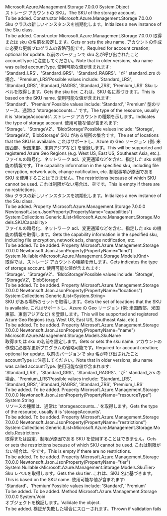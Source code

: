 <Type Name="Sku" FullName="Microsoft.Azure.Management.Storage.Models.Sku">
  <TypeSignature Language="C#" Value="public class Sku" />
  <TypeSignature Language="ILAsm" Value=".class public auto ansi beforefieldinit Sku extends System.Object" />
  <TypeSignature Language="DocId" Value="T:Microsoft.Azure.Management.Storage.Models.Sku" />
  <TypeSignature Language="VB.NET" Value="Public Class Sku" />
  <TypeSignature Language="F#" Value="type Sku = class" />
  <AssemblyInfo>
    <AssemblyName>Microsoft.Azure.Management.Storage</AssemblyName>
    <AssemblyVersion>7.0.0.0</AssemblyVersion>
  </AssemblyInfo>
  <Base>
    <BaseTypeName>System.Object</BaseTypeName>
  </Base>
  <Interfaces />
  <Docs>
    <summary>
            <span data-ttu-id="0126a-101">ストレージ アカウントの SKU。</span><span class="sxs-lookup"><span data-stu-id="0126a-101">The SKU of the storage account.</span></span>
            </summary>
    <remarks>To be added.</remarks>
  </Docs>
  <Members>
    <Member MemberName=".ctor">
      <MemberSignature Language="C#" Value="public Sku ();" />
      <MemberSignature Language="ILAsm" Value=".method public hidebysig specialname rtspecialname instance void .ctor() cil managed" />
      <MemberSignature Language="DocId" Value="M:Microsoft.Azure.Management.Storage.Models.Sku.#ctor" />
      <MemberSignature Language="VB.NET" Value="Public Sub New ()" />
      <MemberType>Constructor</MemberType>
      <AssemblyInfo>
        <AssemblyName>Microsoft.Azure.Management.Storage</AssemblyName>
        <AssemblyVersion>7.0.0.0</AssemblyVersion>
      </AssemblyInfo>
      <Parameters />
      <Docs>
        <summary>
            <span data-ttu-id="0126a-102">Sku クラスの新しいインスタンスを初期化します。</span><span class="sxs-lookup"><span data-stu-id="0126a-102">Initializes a new instance of the Sku class.</span></span>
            </summary>
        <remarks>To be added.</remarks>
      </Docs>
    </Member>
    <Member MemberName=".ctor">
      <MemberSignature Language="C#" Value="public Sku (Microsoft.Azure.Management.Storage.Models.SkuName name, Nullable&lt;Microsoft.Azure.Management.Storage.Models.SkuTier&gt; tier = null, string resourceType = null, Nullable&lt;Microsoft.Azure.Management.Storage.Models.Kind&gt; kind = null, System.Collections.Generic.IList&lt;string&gt; locations = null, System.Collections.Generic.IList&lt;Microsoft.Azure.Management.Storage.Models.SKUCapability&gt; capabilities = null, System.Collections.Generic.IList&lt;Microsoft.Azure.Management.Storage.Models.Restriction&gt; restrictions = null);" />
      <MemberSignature Language="ILAsm" Value=".method public hidebysig specialname rtspecialname instance void .ctor(valuetype Microsoft.Azure.Management.Storage.Models.SkuName name, valuetype System.Nullable`1&lt;valuetype Microsoft.Azure.Management.Storage.Models.SkuTier&gt; tier, string resourceType, valuetype System.Nullable`1&lt;valuetype Microsoft.Azure.Management.Storage.Models.Kind&gt; kind, class System.Collections.Generic.IList`1&lt;string&gt; locations, class System.Collections.Generic.IList`1&lt;class Microsoft.Azure.Management.Storage.Models.SKUCapability&gt; capabilities, class System.Collections.Generic.IList`1&lt;class Microsoft.Azure.Management.Storage.Models.Restriction&gt; restrictions) cil managed" />
      <MemberSignature Language="DocId" Value="M:Microsoft.Azure.Management.Storage.Models.Sku.#ctor(Microsoft.Azure.Management.Storage.Models.SkuName,System.Nullable{Microsoft.Azure.Management.Storage.Models.SkuTier},System.String,System.Nullable{Microsoft.Azure.Management.Storage.Models.Kind},System.Collections.Generic.IList{System.String},System.Collections.Generic.IList{Microsoft.Azure.Management.Storage.Models.SKUCapability},System.Collections.Generic.IList{Microsoft.Azure.Management.Storage.Models.Restriction})" />
      <MemberSignature Language="VB.NET" Value="Public Sub New (name As SkuName, Optional tier As Nullable(Of SkuTier) = null, Optional resourceType As String = null, Optional kind As Nullable(Of Kind) = null, Optional locations As IList(Of String) = null, Optional capabilities As IList(Of SKUCapability) = null, Optional restrictions As IList(Of Restriction) = null)" />
      <MemberSignature Language="F#" Value="new Microsoft.Azure.Management.Storage.Models.Sku : Microsoft.Azure.Management.Storage.Models.SkuName * Nullable&lt;Microsoft.Azure.Management.Storage.Models.SkuTier&gt; * string * Nullable&lt;Microsoft.Azure.Management.Storage.Models.Kind&gt; * System.Collections.Generic.IList&lt;string&gt; * System.Collections.Generic.IList&lt;Microsoft.Azure.Management.Storage.Models.SKUCapability&gt; * System.Collections.Generic.IList&lt;Microsoft.Azure.Management.Storage.Models.Restriction&gt; -&gt; Microsoft.Azure.Management.Storage.Models.Sku" Usage="new Microsoft.Azure.Management.Storage.Models.Sku (name, tier, resourceType, kind, locations, capabilities, restrictions)" />
      <MemberType>Constructor</MemberType>
      <AssemblyInfo>
        <AssemblyName>Microsoft.Azure.Management.Storage</AssemblyName>
        <AssemblyVersion>7.0.0.0</AssemblyVersion>
      </AssemblyInfo>
      <Parameters>
        <Parameter Name="name" Type="Microsoft.Azure.Management.Storage.Models.SkuName" />
        <Parameter Name="tier" Type="System.Nullable&lt;Microsoft.Azure.Management.Storage.Models.SkuTier&gt;" />
        <Parameter Name="resourceType" Type="System.String" />
        <Parameter Name="kind" Type="System.Nullable&lt;Microsoft.Azure.Management.Storage.Models.Kind&gt;" />
        <Parameter Name="locations" Type="System.Collections.Generic.IList&lt;System.String&gt;" />
        <Parameter Name="capabilities" Type="System.Collections.Generic.IList&lt;Microsoft.Azure.Management.Storage.Models.SKUCapability&gt;" />
        <Parameter Name="restrictions" Type="System.Collections.Generic.IList&lt;Microsoft.Azure.Management.Storage.Models.Restriction&gt;" />
      </Parameters>
      <Docs>
        <param name="name"><span data-ttu-id="0126a-103">取得または sku の名前を設定します。</span><span class="sxs-lookup"><span data-stu-id="0126a-103">Gets or sets the sku name.</span></span> <span data-ttu-id="0126a-104">アカウントの作成に必要な更新プログラムの省略可能です。</span><span class="sxs-lookup"><span data-stu-id="0126a-104">Required for account creation; optional for update.</span></span> <span data-ttu-id="0126a-105">以前のバージョンで sku 名が呼び出されたこと accountType に注意してください。</span><span class="sxs-lookup"><span data-stu-id="0126a-105">Note that in older versions, sku name was called accountType.</span></span> <span data-ttu-id="0126a-106">使用可能な値が含まれます: 'Standard_LRS'、'Standard_GRS'、'Standard_RAGRS'、'が ' standard_zrs の場合、'Premium_LRS'</span><span class="sxs-lookup"><span data-stu-id="0126a-106">Possible values include: 'Standard_LRS', 'Standard_GRS', 'Standard_RAGRS', 'Standard_ZRS', 'Premium_LRS'</span></span></param>
        <param name="tier"><span data-ttu-id="0126a-107">Sku レベルを取得します。</span><span class="sxs-lookup"><span data-stu-id="0126a-107">Gets the sku tier.</span></span> <span data-ttu-id="0126a-108">これは、SKU 名に基づきます。</span><span class="sxs-lookup"><span data-stu-id="0126a-108">This is based on the SKU name.</span></span> <span data-ttu-id="0126a-109">使用可能な値が含まれます: 'Standard'、'Premium'</span><span class="sxs-lookup"><span data-stu-id="0126a-109">Possible values include: 'Standard', 'Premium'</span></span></param>
        <param name="resourceType"><span data-ttu-id="0126a-110">型のリソース、通常は 'storageaccounts...' です。</span><span class="sxs-lookup"><span data-stu-id="0126a-110">The type of the resource, usually it is 'storageAccounts'.</span></span></param>
        <param name="kind"><span data-ttu-id="0126a-111">ストレージ アカウントの種類を示します。</span><span class="sxs-lookup"><span data-stu-id="0126a-111">Indicates the type of storage account.</span></span> <span data-ttu-id="0126a-112">使用可能な値が含まれます: 'Storage'、'StorageV2'、'BlobStorage'</span><span class="sxs-lookup"><span data-stu-id="0126a-112">Possible values include: 'Storage', 'StorageV2', 'BlobStorage'</span></span></param>
        <param name="locations"><span data-ttu-id="0126a-113">SKU がある場所の集合です。</span><span class="sxs-lookup"><span data-stu-id="0126a-113">The set of locations that the SKU is available.</span></span> <span data-ttu-id="0126a-114">これはサポートし、Azure の Geo リージョン (例: 米国西部、米国東部、東南アジアなど) を登録します。</span><span class="sxs-lookup"><span data-stu-id="0126a-114">This will be supported and registered Azure Geo Regions (e.g. West US, East US, Southeast Asia, etc.).</span></span></param>
        <param name="capabilities"><span data-ttu-id="0126a-115">ファイルの暗号化、ネットワーク acl、変更通知などを含む、指定した sku の機能の情報です。</span><span class="sxs-lookup"><span data-stu-id="0126a-115">The capability information in the specified sku, including file encryption, network acls, change notification, etc.</span></span></param>
        <param name="restrictions"><span data-ttu-id="0126a-116">制限事項が原因である SKU を使用することはできません。</span><span class="sxs-lookup"><span data-stu-id="0126a-116">The restrictions because of which SKU cannot be used.</span></span> <span data-ttu-id="0126a-117">これは制限がない場合は、空です。</span><span class="sxs-lookup"><span data-stu-id="0126a-117">This is empty if there are no restrictions.</span></span></param>
        <summary>
            <span data-ttu-id="0126a-118">Sku クラスの新しいインスタンスを初期化します。</span><span class="sxs-lookup"><span data-stu-id="0126a-118">Initializes a new instance of the Sku class.</span></span>
            </summary>
        <remarks>To be added.</remarks>
      </Docs>
    </Member>
    <Member MemberName="Capabilities">
      <MemberSignature Language="C#" Value="public System.Collections.Generic.IList&lt;Microsoft.Azure.Management.Storage.Models.SKUCapability&gt; Capabilities { get; }" />
      <MemberSignature Language="ILAsm" Value=".property instance class System.Collections.Generic.IList`1&lt;class Microsoft.Azure.Management.Storage.Models.SKUCapability&gt; Capabilities" />
      <MemberSignature Language="DocId" Value="P:Microsoft.Azure.Management.Storage.Models.Sku.Capabilities" />
      <MemberSignature Language="VB.NET" Value="Public ReadOnly Property Capabilities As IList(Of SKUCapability)" />
      <MemberSignature Language="F#" Value="member this.Capabilities : System.Collections.Generic.IList&lt;Microsoft.Azure.Management.Storage.Models.SKUCapability&gt;" Usage="Microsoft.Azure.Management.Storage.Models.Sku.Capabilities" />
      <MemberType>Property</MemberType>
      <AssemblyInfo>
        <AssemblyName>Microsoft.Azure.Management.Storage</AssemblyName>
        <AssemblyVersion>7.0.0.0</AssemblyVersion>
      </AssemblyInfo>
      <Attributes>
        <Attribute>
          <AttributeName>Newtonsoft.Json.JsonProperty(PropertyName="capabilities")</AttributeName>
        </Attribute>
      </Attributes>
      <ReturnValue>
        <ReturnType>System.Collections.Generic.IList&lt;Microsoft.Azure.Management.Storage.Models.SKUCapability&gt;</ReturnType>
      </ReturnValue>
      <Docs>
        <summary>
            <span data-ttu-id="0126a-119">ファイルの暗号化、ネットワーク acl、変更通知などを含む、指定した sku の機能の情報を取得します。</span><span class="sxs-lookup"><span data-stu-id="0126a-119">Gets the capability information in the specified sku, including file encryption, network acls, change notification, etc.</span></span>
            </summary>
        <value>To be added.</value>
        <remarks>To be added.</remarks>
      </Docs>
    </Member>
    <Member MemberName="Kind">
      <MemberSignature Language="C#" Value="public Nullable&lt;Microsoft.Azure.Management.Storage.Models.Kind&gt; Kind { get; }" />
      <MemberSignature Language="ILAsm" Value=".property instance valuetype System.Nullable`1&lt;valuetype Microsoft.Azure.Management.Storage.Models.Kind&gt; Kind" />
      <MemberSignature Language="DocId" Value="P:Microsoft.Azure.Management.Storage.Models.Sku.Kind" />
      <MemberSignature Language="VB.NET" Value="Public ReadOnly Property Kind As Nullable(Of Kind)" />
      <MemberSignature Language="F#" Value="member this.Kind : Nullable&lt;Microsoft.Azure.Management.Storage.Models.Kind&gt;" Usage="Microsoft.Azure.Management.Storage.Models.Sku.Kind" />
      <MemberType>Property</MemberType>
      <AssemblyInfo>
        <AssemblyName>Microsoft.Azure.Management.Storage</AssemblyName>
        <AssemblyVersion>7.0.0.0</AssemblyVersion>
      </AssemblyInfo>
      <Attributes>
        <Attribute>
          <AttributeName>Newtonsoft.Json.JsonProperty(PropertyName="kind")</AttributeName>
        </Attribute>
      </Attributes>
      <ReturnValue>
        <ReturnType>System.Nullable&lt;Microsoft.Azure.Management.Storage.Models.Kind&gt;</ReturnType>
      </ReturnValue>
      <Docs>
        <summary>
            <span data-ttu-id="0126a-120">取得では、ストレージ アカウントの種類を示します。</span><span class="sxs-lookup"><span data-stu-id="0126a-120">Gets indicates the type of storage account.</span></span> <span data-ttu-id="0126a-121">使用可能な値が含まれます: 'Storage'、'StorageV2'、'BlobStorage'</span><span class="sxs-lookup"><span data-stu-id="0126a-121">Possible values include: 'Storage', 'StorageV2', 'BlobStorage'</span></span>
            </summary>
        <value>To be added.</value>
        <remarks>To be added.</remarks>
      </Docs>
    </Member>
    <Member MemberName="Locations">
      <MemberSignature Language="C#" Value="public System.Collections.Generic.IList&lt;string&gt; Locations { get; }" />
      <MemberSignature Language="ILAsm" Value=".property instance class System.Collections.Generic.IList`1&lt;string&gt; Locations" />
      <MemberSignature Language="DocId" Value="P:Microsoft.Azure.Management.Storage.Models.Sku.Locations" />
      <MemberSignature Language="VB.NET" Value="Public ReadOnly Property Locations As IList(Of String)" />
      <MemberSignature Language="F#" Value="member this.Locations : System.Collections.Generic.IList&lt;string&gt;" Usage="Microsoft.Azure.Management.Storage.Models.Sku.Locations" />
      <MemberType>Property</MemberType>
      <AssemblyInfo>
        <AssemblyName>Microsoft.Azure.Management.Storage</AssemblyName>
        <AssemblyVersion>7.0.0.0</AssemblyVersion>
      </AssemblyInfo>
      <Attributes>
        <Attribute>
          <AttributeName>Newtonsoft.Json.JsonProperty(PropertyName="locations")</AttributeName>
        </Attribute>
      </Attributes>
      <ReturnValue>
        <ReturnType>System.Collections.Generic.IList&lt;System.String&gt;</ReturnType>
      </ReturnValue>
      <Docs>
        <summary>
            <span data-ttu-id="0126a-122">SKU がある場所のセットを取得します。</span><span class="sxs-lookup"><span data-stu-id="0126a-122">Gets the set of locations that the SKU is available.</span></span> <span data-ttu-id="0126a-123">これはサポートし、Azure の Geo リージョン (例: 米国西部、米国東部、東南アジアなど) を登録します。</span><span class="sxs-lookup"><span data-stu-id="0126a-123">This will be supported and registered Azure Geo Regions (e.g. West US, East US, Southeast Asia, etc.).</span></span>
            </summary>
        <value>To be added.</value>
        <remarks>To be added.</remarks>
      </Docs>
    </Member>
    <Member MemberName="Name">
      <MemberSignature Language="C#" Value="public Microsoft.Azure.Management.Storage.Models.SkuName Name { get; set; }" />
      <MemberSignature Language="ILAsm" Value=".property instance valuetype Microsoft.Azure.Management.Storage.Models.SkuName Name" />
      <MemberSignature Language="DocId" Value="P:Microsoft.Azure.Management.Storage.Models.Sku.Name" />
      <MemberSignature Language="VB.NET" Value="Public Property Name As SkuName" />
      <MemberSignature Language="F#" Value="member this.Name : Microsoft.Azure.Management.Storage.Models.SkuName with get, set" Usage="Microsoft.Azure.Management.Storage.Models.Sku.Name" />
      <MemberType>Property</MemberType>
      <AssemblyInfo>
        <AssemblyName>Microsoft.Azure.Management.Storage</AssemblyName>
        <AssemblyVersion>7.0.0.0</AssemblyVersion>
      </AssemblyInfo>
      <Attributes>
        <Attribute>
          <AttributeName>Newtonsoft.Json.JsonProperty(PropertyName="name")</AttributeName>
        </Attribute>
      </Attributes>
      <ReturnValue>
        <ReturnType>Microsoft.Azure.Management.Storage.Models.SkuName</ReturnType>
      </ReturnValue>
      <Docs>
        <summary>
            <span data-ttu-id="0126a-124">取得または sku の名前を設定します。</span><span class="sxs-lookup"><span data-stu-id="0126a-124">Gets or sets the sku name.</span></span> <span data-ttu-id="0126a-125">アカウントの作成に必要な更新プログラムの省略可能です。</span><span class="sxs-lookup"><span data-stu-id="0126a-125">Required for account creation; optional for update.</span></span> <span data-ttu-id="0126a-126">以前のバージョンで sku 名が呼び出されたこと accountType に注意してください。</span><span class="sxs-lookup"><span data-stu-id="0126a-126">Note that in older versions, sku name was called accountType.</span></span> <span data-ttu-id="0126a-127">使用可能な値が含まれます: 'Standard_LRS'、'Standard_GRS'、'Standard_RAGRS'、'が ' standard_zrs の場合、'Premium_LRS'</span><span class="sxs-lookup"><span data-stu-id="0126a-127">Possible values include: 'Standard_LRS', 'Standard_GRS', 'Standard_RAGRS', 'Standard_ZRS', 'Premium_LRS'</span></span>
            </summary>
        <value>To be added.</value>
        <remarks>To be added.</remarks>
      </Docs>
    </Member>
    <Member MemberName="ResourceType">
      <MemberSignature Language="C#" Value="public string ResourceType { get; }" />
      <MemberSignature Language="ILAsm" Value=".property instance string ResourceType" />
      <MemberSignature Language="DocId" Value="P:Microsoft.Azure.Management.Storage.Models.Sku.ResourceType" />
      <MemberSignature Language="VB.NET" Value="Public ReadOnly Property ResourceType As String" />
      <MemberSignature Language="F#" Value="member this.ResourceType : string" Usage="Microsoft.Azure.Management.Storage.Models.Sku.ResourceType" />
      <MemberType>Property</MemberType>
      <AssemblyInfo>
        <AssemblyName>Microsoft.Azure.Management.Storage</AssemblyName>
        <AssemblyVersion>7.0.0.0</AssemblyVersion>
      </AssemblyInfo>
      <Attributes>
        <Attribute>
          <AttributeName>Newtonsoft.Json.JsonProperty(PropertyName="resourceType")</AttributeName>
        </Attribute>
      </Attributes>
      <ReturnValue>
        <ReturnType>System.String</ReturnType>
      </ReturnValue>
      <Docs>
        <summary>
            <span data-ttu-id="0126a-128">リソースの種類は、通常は 'storageaccounts...' を取得します。</span><span class="sxs-lookup"><span data-stu-id="0126a-128">Gets the type of the resource, usually it is 'storageAccounts'.</span></span>
            </summary>
        <value>To be added.</value>
        <remarks>To be added.</remarks>
      </Docs>
    </Member>
    <Member MemberName="Restrictions">
      <MemberSignature Language="C#" Value="public System.Collections.Generic.IList&lt;Microsoft.Azure.Management.Storage.Models.Restriction&gt; Restrictions { get; set; }" />
      <MemberSignature Language="ILAsm" Value=".property instance class System.Collections.Generic.IList`1&lt;class Microsoft.Azure.Management.Storage.Models.Restriction&gt; Restrictions" />
      <MemberSignature Language="DocId" Value="P:Microsoft.Azure.Management.Storage.Models.Sku.Restrictions" />
      <MemberSignature Language="VB.NET" Value="Public Property Restrictions As IList(Of Restriction)" />
      <MemberSignature Language="F#" Value="member this.Restrictions : System.Collections.Generic.IList&lt;Microsoft.Azure.Management.Storage.Models.Restriction&gt; with get, set" Usage="Microsoft.Azure.Management.Storage.Models.Sku.Restrictions" />
      <MemberType>Property</MemberType>
      <AssemblyInfo>
        <AssemblyName>Microsoft.Azure.Management.Storage</AssemblyName>
        <AssemblyVersion>7.0.0.0</AssemblyVersion>
      </AssemblyInfo>
      <Attributes>
        <Attribute>
          <AttributeName>Newtonsoft.Json.JsonProperty(PropertyName="restrictions")</AttributeName>
        </Attribute>
      </Attributes>
      <ReturnValue>
        <ReturnType>System.Collections.Generic.IList&lt;Microsoft.Azure.Management.Storage.Models.Restriction&gt;</ReturnType>
      </ReturnValue>
      <Docs>
        <summary>
            <span data-ttu-id="0126a-129">取得または設定、制限が原因である SKU を使用することはできません。</span><span class="sxs-lookup"><span data-stu-id="0126a-129">Gets or sets the restrictions because of which SKU cannot be used.</span></span>
            <span data-ttu-id="0126a-130">これは制限がない場合は、空です。</span><span class="sxs-lookup"><span data-stu-id="0126a-130">This is empty if there are no restrictions.</span></span>
            </summary>
        <value>To be added.</value>
        <remarks>To be added.</remarks>
      </Docs>
    </Member>
    <Member MemberName="Tier">
      <MemberSignature Language="C#" Value="public Nullable&lt;Microsoft.Azure.Management.Storage.Models.SkuTier&gt; Tier { get; }" />
      <MemberSignature Language="ILAsm" Value=".property instance valuetype System.Nullable`1&lt;valuetype Microsoft.Azure.Management.Storage.Models.SkuTier&gt; Tier" />
      <MemberSignature Language="DocId" Value="P:Microsoft.Azure.Management.Storage.Models.Sku.Tier" />
      <MemberSignature Language="VB.NET" Value="Public ReadOnly Property Tier As Nullable(Of SkuTier)" />
      <MemberSignature Language="F#" Value="member this.Tier : Nullable&lt;Microsoft.Azure.Management.Storage.Models.SkuTier&gt;" Usage="Microsoft.Azure.Management.Storage.Models.Sku.Tier" />
      <MemberType>Property</MemberType>
      <AssemblyInfo>
        <AssemblyName>Microsoft.Azure.Management.Storage</AssemblyName>
        <AssemblyVersion>7.0.0.0</AssemblyVersion>
      </AssemblyInfo>
      <Attributes>
        <Attribute>
          <AttributeName>Newtonsoft.Json.JsonProperty(PropertyName="tier")</AttributeName>
        </Attribute>
      </Attributes>
      <ReturnValue>
        <ReturnType>System.Nullable&lt;Microsoft.Azure.Management.Storage.Models.SkuTier&gt;</ReturnType>
      </ReturnValue>
      <Docs>
        <summary>
            <span data-ttu-id="0126a-131">Sku レベルを取得します。</span><span class="sxs-lookup"><span data-stu-id="0126a-131">Gets the sku tier.</span></span> <span data-ttu-id="0126a-132">これは、SKU 名に基づきます。</span><span class="sxs-lookup"><span data-stu-id="0126a-132">This is based on the SKU name.</span></span> <span data-ttu-id="0126a-133">使用可能な値が含まれます: 'Standard'、'Premium'</span><span class="sxs-lookup"><span data-stu-id="0126a-133">Possible values include: 'Standard', 'Premium'</span></span>
            </summary>
        <value>To be added.</value>
        <remarks>To be added.</remarks>
      </Docs>
    </Member>
    <Member MemberName="Validate">
      <MemberSignature Language="C#" Value="public virtual void Validate ();" />
      <MemberSignature Language="ILAsm" Value=".method public hidebysig newslot virtual instance void Validate() cil managed" />
      <MemberSignature Language="DocId" Value="M:Microsoft.Azure.Management.Storage.Models.Sku.Validate" />
      <MemberSignature Language="VB.NET" Value="Public Overridable Sub Validate ()" />
      <MemberSignature Language="F#" Value="abstract member Validate : unit -&gt; unit&#xA;override this.Validate : unit -&gt; unit" Usage="sku.Validate " />
      <MemberType>Method</MemberType>
      <AssemblyInfo>
        <AssemblyName>Microsoft.Azure.Management.Storage</AssemblyName>
        <AssemblyVersion>7.0.0.0</AssemblyVersion>
      </AssemblyInfo>
      <ReturnValue>
        <ReturnType>System.Void</ReturnType>
      </ReturnValue>
      <Parameters />
      <Docs>
        <summary>
            <span data-ttu-id="0126a-134">オブジェクトを検証します。</span><span class="sxs-lookup"><span data-stu-id="0126a-134">Validate the object.</span></span>
            </summary>
        <remarks>To be added.</remarks>
        <exception cref="T:Microsoft.Rest.ValidationException">
            <span data-ttu-id="0126a-135">検証が失敗した場合にスローされます。</span><span class="sxs-lookup"><span data-stu-id="0126a-135">Thrown if validation fails</span></span>
            </exception>
      </Docs>
    </Member>
  </Members>
</Type>